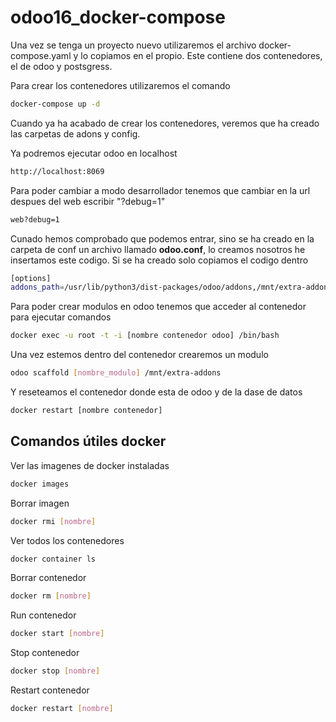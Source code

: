 # odoo16_docker-compose

Una vez se tenga un proyecto nuevo utilizaremos el archivo docker-compose.yaml y lo copiamos en el propio. Este contiene dos contenedores, el de odoo y postsgress.

Para crear los contenedores utilizaremos el comando 

```bash  
docker-compose up -d 
```

Cuando ya ha acabado de crear los contenedores, veremos que ha creado las carpetas de adons y config. 

Ya podremos ejecutar odoo en localhost

```bash  
http://localhost:8069 
```

Para poder cambiar a modo desarrollador tenemos que cambiar en la url despues del web escribir "?debug=1"

```bash  
web?debug=1
```

Cunado hemos comprobado que podemos entrar, sino se ha creado en la carpeta de conf un archivo llamado <strong>odoo.conf</strong>, lo creamos nosotros he insertamos este codigo. Si se ha creado solo copiamos el codigo dentro

```bash  
[options]
addons_path=/usr/lib/python3/dist-packages/odoo/addons,/mnt/extra-addons,/var/lib/odoo/.local/share/Odoo/addons/16.0
```

Para poder crear modulos en odoo tenemos que acceder al contenedor para ejecutar comandos

```bash  
docker exec -u root -t -i [nombre contenedor odoo] /bin/bash
```

Una vez estemos dentro del contenedor crearemos un modulo

```bash  
odoo scaffold [nombre_modulo] /mnt/extra-addons
```

Y reseteamos el contenedor donde esta de odoo y de la dase de datos

```bash
docker restart [nombre contenedor]
```



## Comandos útiles docker

Ver las imagenes de docker instaladas 
```bash
docker images
```


Borrar imagen 
```bash
docker rmi [nombre]
```

Ver todos los contenedores 
```bash
docker container ls
```

Borrar contenedor 
```bash
docker rm [nombre]
```

Run contenedor 
```bash
docker start [nombre]
```


Stop contenedor 
```bash
docker stop [nombre]
```


Restart contenedor 
```bash
docker restart [nombre]
```
